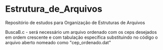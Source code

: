 # Estrutura_de_Arquivos
Repositório de estudos para Organização de Estruturas de Arquivos

BuscaB.c - será necessário um arquivo ordenado com os ceps desejados em ordem crescente e com tabulação específica substituindo no código o arquivo aberto nomeado como "cep_ordenado.dat"
